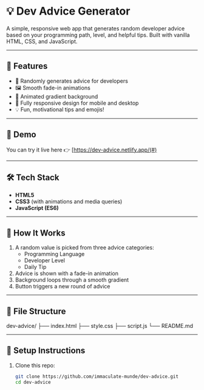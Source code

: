 # 💡 Dev Advice Generator

A simple, responsive web app that generates random developer advice based on your programming path, level, and helpful tips. Built with vanilla HTML, CSS, and JavaScript.

---

## 🚀 Features

- 🎲 Randomly generates advice for developers
- 🖼️ Smooth fade-in animations
- 🌈 Animated gradient background
- 📱 Fully responsive design for mobile and desktop
- 💡 Fun, motivational tips and emojis!

---

## 📸 Demo

You can try it live here 👉 [https://dev-advice.netlify.app/(#)

---

## 🛠️ Tech Stack

- **HTML5**
- **CSS3** (with animations and media queries)
- **JavaScript (ES6)**

---

## 🧠 How It Works

1. A random value is picked from three advice categories:
   - Programming Language
   - Developer Level
   - Daily Tip
2. Advice is shown with a fade-in animation
3. Background loops through a smooth gradient
4. Button triggers a new round of advice

---

## 📁 File Structure
dev-advice/
├── index.html
├── style.css
├── script.js
└── README.md

---

## 🔧 Setup Instructions

1. Clone this repo:
   ```bash
   git clone https://github.com/immaculate-munde/dev-advice.git
   cd dev-advice

